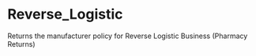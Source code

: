 # Reverse_Logistic
Returns the manufacturer policy for Reverse Logistic Business (Pharmacy Returns)
